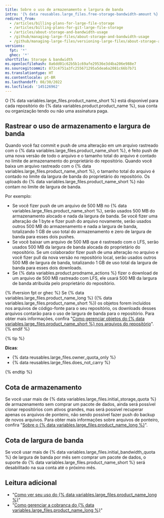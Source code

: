 ```yaml
---
title: Sobre o uso de armazenamento e largura de banda
intro: '{% data reusables.large_files.free-storage-bandwidth-amount %}'
redirect_from:
  - /articles/billing-plans-for-large-file-storage
  - /articles/billing-plans-for-git-large-file-storage
  - /articles/about-storage-and-bandwidth-usage
  - /github/managing-large-files/about-storage-and-bandwidth-usage
  - /github/managing-large-files/versioning-large-files/about-storage-and-bandwidth-usage
versions:
  fpt: '*'
  ghec: '*'
shortTitle: Storage & bandwidth
ms.openlocfilehash: 8a6dd01c62b5b1c69afe29536e3d4ba206e988e7
ms.sourcegitcommit: 872c4751a3fc255671295a5dea6a2081c66b7b71
ms.translationtype: HT
ms.contentlocale: pt-BR
ms.lasthandoff: 08/30/2022
ms.locfileid: '145126962'
---
```

O {% data variables.large_files.product_name_short %} está disponível para cada repositório do {% data variables.product.product_name %}, sua conta ou organização tendo ou não uma assinatura paga.

## Rastrear o uso de armazenamento e largura de banda

Quando você faz commit e push de uma alteração em um arquivo rastreado com o {% data variables.large_files.product_name_short %}, é feito push de uma nova versão de todo o arquivo e o tamanho total do arquivo é contado no limite de armazenamento do proprietário do repositório. Quando você baixa um arquivo rastreado com o {% data variables.large_files.product_name_short %}, o tamanho total do arquivo é contado no limite da largura de banda do proprietário do repositório. Os uploads do {% data variables.large_files.product_name_short %} não contam no limite de largura de banda.

Por exemplo:
- Se você fizer push de um arquivo de 500 MB no {% data variables.large_files.product_name_short %}, serão usados 500 MB do armazenamento alocado e nada da largura de banda. Se você fizer uma alteração de 1 byte e fizer push do arquivo novamente, serão usados outros 500 MB do armazenamento e nada a largura de banda, totalizando 1 GB de uso total do armazenamento e zero de largura de banda para esses dois pushes.
- Se você baixar um arquivo de 500 MB que é rastreado com o LFS, serão usados 500 MB da largura de banda alocada do proprietário do repositório. Se um colaborador fizer push de uma alteração no arquivo e você fizer pull da nova versão no repositório local, serão usados outros 500 MB de largura de banda, totalizando 1 GB de uso total da largura de banda para esses dois downloads.
- Se {% data variables.product.prodname_actions %} fizer o download de um arquivo de 500 MB rastreado com LFS, ele usará 500 MB da largura de banda atribuída pelo proprietário do repositório.

{% ifversion fpt or ghec %} Se {% data variables.large_files.product_name_long %} ({% data variables.large_files.product_name_short %}) os objetos forem incluídos nos arquivos de código-fonte para o seu repositório, os downloads desses arquivos contarão para o uso de largura de banda para o repositório. Para obter mais informações, confira "[Como gerenciar objetos do {% data variables.large_files.product_name_short %} nos arquivos do repositório](/github/administering-a-repository/managing-git-lfs-objects-in-archives-of-your-repository)".
{% endif %}

{% tip %}

**Dicas**:
- {% data reusables.large_files.owner_quota_only %}
- {% data reusables.large_files.does_not_carry %}

{% endtip %}

## Cota de armazenamento

Se você usar mais de {% data variables.large_files.initial_storage_quota %} de armazenamento sem comprar um pacote de dados, ainda será possível clonar repositórios com ativos grandes, mas será possível recuperar apenas os arquivos de ponteiro, não sendo possível fazer push do backup de novos arquivos. Para obter mais informações sobre arquivos de ponteiro, confira "[Sobre o {% data variables.large_files.product_name_long %}](/github/managing-large-files/about-git-large-file-storage#pointer-file-format)".

## Cota de largura de banda

Se você usar mais de {% data variables.large_files.initial_bandwidth_quota %} de largura de banda por mês sem comprar um pacote de dados, o suporte do {% data variables.large_files.product_name_short %} será desabilitado na sua conta até o próximo mês.

## Leitura adicional

- "[Como ver seu uso do {% data variables.large_files.product_name_long %}](/articles/viewing-your-git-large-file-storage-usage)"
- "[Como gerenciar a cobrança do {% data variables.large_files.product_name_long %}](/articles/managing-billing-for-git-large-file-storage)"
